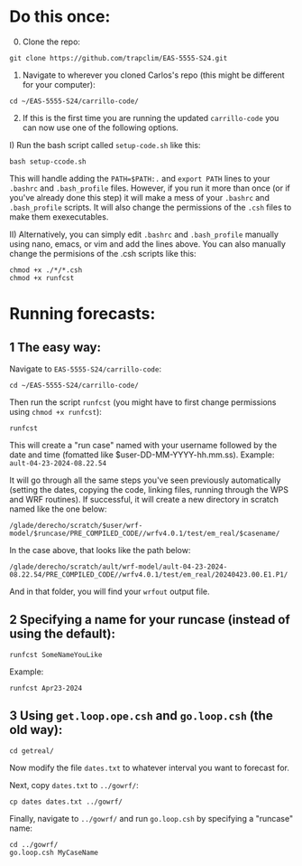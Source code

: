 # Do this once:
0. Clone the repo:
```
git clone https://github.com/trapclim/EAS-5555-S24.git
```
1. Navigate to wherever you cloned Carlos's repo (this might be different for your computer):
```
cd ~/EAS-5555-S24/carrillo-code/
```

2. If this is the first time you are running the updated `carrillo-code` you can now use one of the following options.

I) Run the bash script called `setup-code.sh` like this:
```
bash setup-ccode.sh
```

This will handle adding the `PATH=$PATH:.` and `export PATH` lines to your `.bashrc` and `.bash_profile` files. However, if you run it more than once (or if you've already done this step) it will make a mess of your `.bashrc` and `.bash_profile` scripts. It will also change the permissions of the `.csh` files to make them exexecutables.


II) Alternatively, you can simply edit `.bashrc` and `.bash_profile` manually using nano, emacs, or vim and add the lines above. You can also manually change the permisions of the .csh scripts like this:
```
chmod +x ./*/*.csh
chmod +x runfcst
```


# Running forecasts:
## 1 The easy way:
Navigate to `EAS-5555-S24/carrillo-code`:
```
cd ~/EAS-5555-S24/carrillo-code/
```
Then run the script `runfcst` (you might have to first change permissions using `chmod +x runfcst`):
```
runfcst
```

This will create a "run case" named with your username followed by the date and time (fomatted like $user-DD-MM-YYYY-hh.mm.ss). Example: `ault-04-23-2024-08.22.54`

It will go through all the same steps you've seen previously automatically (setting the dates, copying the code, linking files, running through the WPS and WRF routines). If successful, it will create a new directory in scratch named like the one below:
```
/glade/derecho/scratch/$user/wrf-model/$runcase/PRE_COMPILED_CODE//wrfv4.0.1/test/em_real/$casename/
```

In the case above, that looks like the path below:
```
/glade/derecho/scratch/ault/wrf-model/ault-04-23-2024-08.22.54/PRE_COMPILED_CODE//wrfv4.0.1/test/em_real/20240423.00.E1.P1/
```

And in that folder, you will find your `wrfout` output file.

## 2 Specifying a name for your runcase (instead of using the default):
```
runfcst SomeNameYouLike
```

Example:

```
runfcst Apr23-2024
```

## 3 Using `get.loop.ope.csh` and  `go.loop.csh` (the old way):
```
cd getreal/
```

Now modify the file `dates.txt` to whatever interval you want to forecast for.

Next, copy `dates.txt` to `../gowrf/`:

```
cp dates dates.txt ../gowrf/
```

Finally, navigate to `../gowrf/` and run `go.loop.csh` by specifying a "runcase" name:
```
cd ../gowrf/
go.loop.csh MyCaseName
```


